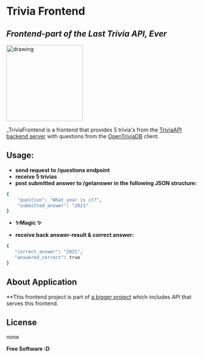 # Trivia Frontend
## _Frontend-part of the Last Trivia API, Ever_

<img src="https://opentdb.com/images/logo.png" alt="drawing" width="200"/>


_TriviaFrontend is a frontend that provides 5 trivia's from the [TriviaAPI backend server](https://github.com/1eam/Trivia_API) with questions from the [OpenTriviaDB](https://opentdb.com/) client.

## Usage:

- **send request to /questions endpoint**
- **receive 5 trivias**
- **post submitted answer to /getanswer in the following JSON structure:**
```sh
{
    "question": "What year is it?",
    "submitted_answer": "2021"
}
```
- **✨Magic ✨**

- **receive back answer-result & correct answer:**
 ```sh
{
    "correct_answer": "2021",
    "answered_correct": true
}
```


## About Application

**This frontend project is part of [a bigger project](https://github.com/1eam/Trivia_API) which includes API that serves this frontend.

## License

none

**Free Software :D**